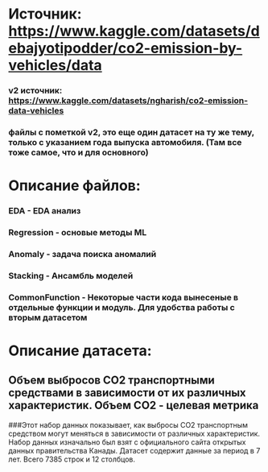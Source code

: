 # Источник: https://www.kaggle.com/datasets/debajyotipodder/co2-emission-by-vehicles/data

### v2 источник: https://www.kaggle.com/datasets/ngharish/co2-emission-data-vehicles
### файлы с пометкой v2, это еще один датасет на ту же тему, только с указанием года выпуска автомобиля. (Там все тоже самое, что и для основного)



# Описание файлов:
### EDA - EDA анализ
### Regression - основые методы ML
### Anomaly - задача поиска аномалий
### Stacking - Ансамбль моделей
### CommonFunction - Некоторые части кода вынесеные в отдельные функции и модуль. Для удобства работы с вторым датасетом

# Описание датасета:
## Объем выбросов CO2 транспортными средствами в зависимости от их различных характеристик. Объем CO2 - целевая метрика
###Этот набор данных показывает, как выбросы CO2 транспортным средством могут меняться в зависимости от различных характеристик. Набор данных изначально был взят с официального сайта открытых данных правительства Канады. Датасет содержит данные за период в 7 лет. Всего 7385 строк и 12 столбцов. 
